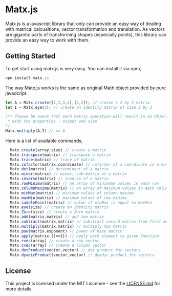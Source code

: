 # Matx.js

Matx js is a javascript library that only can provide an easy way of dealing with matrical calcualtions, vector transformation and translation. As vectors are gigantic parts of transforming shapes (especially points), this library can provide an easy way to work with them.

## Getting Started
To get start using matx.js is very easy.
You can install it via npm,
```javascript
npm install matx.js
```
The way Matx.js works is the same as original Math object provided by pure javadcript.
```javascript
let A = Matx.create([1,2,3,4],[2,2]); // create a 2 by 2 matrix
let I = Matx.eye(3); // create an identity matrix of size 3 by 3

/** Please be aware that each matrix operation will result in an Object
 * with the properties - output and size
*/
Matx.multiply(A,I) // => A

```
Here is a list of available commands,
```javascript
  Matx.create(array,size) // create a matrix
  Matx.transpose(matrix) // transpose a matrix
  Matx.trace(matrix) // trace of matrix
  Matx.cofactor(matrix,coordinate) // cofactor of a coordiante in a matrix
  Matx.det(matrix) // determinant of a matrix
  Matx.minor(matrix) // minor; sub-matrix of a matrix
  Matx.inverse(matrix) // inverse of a matrix
  Matx.rowMinima(matrix) // an array of mininmum values in each row
  Matx.columnMaxima(matrix) // an array of maximum values in each column
  Matx.minMax(matrix) // minimum values of column maxima
  Matx.maxMin(matrix) // maximum values of row minima
  Matx.saddlePoint(matrix) // value if minMax is equal to maxMin
  Matx.eye(size) // create an Identity matrix
  Matx.Zero(size) // create a Zero matrix
  Matx.add(matrix,matrix) // add two matrix
  Matx.subtract(matrix,matrix) // substract second matrix from first matrix
  Matx.multiply(matrix,matrix) // multiply two matrix
  Matx.pow(matrix,exponent) // power of base matrix
  Matx.apply(matrix,()=>{}) // apply each element to given function
  Matx.rvec(array) // create a row vector
  Matx.cvec(array) // create a column vector
  Matx.dotProduct(vector,vector) // dot product for vectors
  Matx.dyadicProduct(vector,vector) // dyadic product for vectors
```
## License
This project is licensed under the MIT Liscense - see the [LICENSE.md](LICENSE.md) for more details.